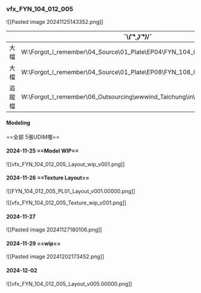 ### vfx_FYN_104_012_005
![[Pasted image 20241125143352.png]]

|     | ¯⁠\⁠_⁠(⁠ ͡⁠°⁠ ͜⁠ʖ⁠ ͡⁠°⁠)⁠_⁠/⁠¯                                         |
| --- | ---------------------------------------------------------------------- |
| 大檔  | W:\Forgot_I_remember\04_Source\01_Plate\EP04\FYN_104_012_005_PL01_v001 |
| 大檔  | W:\Forgot_I_remember\04_Source\01_Plate\EP08\FYN_108_004_015_PL02_v001 |
| 追蹤檔 | W:\Forgot_I_remember\06_Outsourcing\wwwind_Taichung\in\20241108        |


#### Modeling
==全部 5張UDIM喔==

#### 2024-11-25 ==Model WIP==
![[vfx_FYN_104_012_005_Layout_wip_v001.png]]

#### 2024-11-26 ==Texture Layout==
![[FYN_104_012_005_PL01_Layout_v001.00000.png]]

![[vfx_FYN_104_012_005_Texture_wip_v001.png]]

#### 2024-11-27
![[Pasted image 20241127180106.png]]

#### 2024-11-29 ==wip==
![[Pasted image 20241202173452.png]]

#### 2024-12-02
![[vfx_FYN_104_012_005_Layout_v005.00000.png]]
